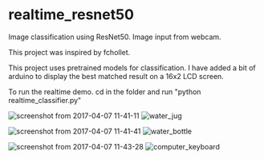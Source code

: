 # realtime_resnet50
Image classification using ResNet50. Image input from webcam.

This project was inspired by fchollet.

This project uses pretrained models for classification. I have added a bit of arduino to display the best matched result on a 16x2 LCD screen.

To run the realtime demo. cd in the folder and run "python realtime_classifier.py"

![screenshot from 2017-04-07 11-41-11](https://cloud.githubusercontent.com/assets/5615972/24787456/3499727c-1b8a-11e7-9df5-a17a5076119f.png)
![water_jug](https://cloud.githubusercontent.com/assets/5615972/24787978/f935d42a-1b8c-11e7-8de0-38b9a33ca9d7.jpg)

![screenshot from 2017-04-07 11-41-41](https://cloud.githubusercontent.com/assets/5615972/24787457/349af64c-1b8a-11e7-9d7d-1c763339a4b1.png)
![water_bottle](https://cloud.githubusercontent.com/assets/5615972/24787977/f930d4e8-1b8c-11e7-8ac4-2f0bacb419c8.jpg)

![screenshot from 2017-04-07 11-43-28](https://cloud.githubusercontent.com/assets/5615972/24787458/349e3456-1b8a-11e7-96fc-4d13b254b35f.png)
![computer_keyboard](https://cloud.githubusercontent.com/assets/5615972/24787981/f99349e8-1b8c-11e7-8d0e-79e4be82169d.jpg)
